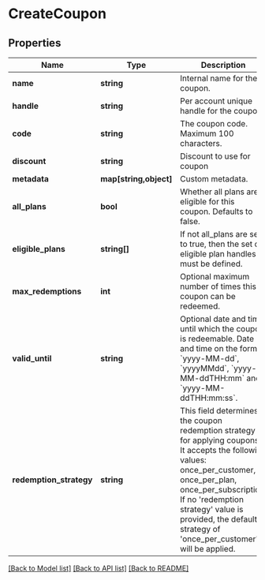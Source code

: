 # CreateCoupon

## Properties
Name | Type | Description | Notes
------------ | ------------- | ------------- | -------------
**name** | **string** | Internal name for the coupon. | 
**handle** | **string** | Per account unique handle for the coupon | 
**code** | **string** | The coupon code. Maximum 100 characters. | 
**discount** | **string** | Discount to use for coupon | 
**metadata** | **map[string,object]** | Custom metadata. | [optional] 
**all_plans** | **bool** | Whether all plans are eligible for this coupon. Defaults to false. | [optional] 
**eligible_plans** | **string[]** | If not all_plans are set to true, then the set of eligible plan handles must be defined. | [optional] 
**max_redemptions** | **int** | Optional maximum number of times this coupon can be redeemed. | [optional] 
**valid_until** | **string** | Optional date and time until which the coupon is redeemable. Date and time on the form &#x60;yyyy-MM-dd&#x60;, &#x60;yyyyMMdd&#x60;, &#x60;yyyy-MM-ddTHH:mm&#x60; and &#x60;yyyy-MM-ddTHH:mm:ss&#x60;. | [optional] 
**redemption_strategy** | **string** | This field determines the coupon redemption strategy for applying coupons. It accepts the following values: once_per_customer, once_per_plan, once_per_subscription. If no &#x27;redemption strategy&#x27; value is provided, the default strategy of &#x27;once_per_customer&#x27; will be applied. | [optional] 

[[Back to Model list]](../../README.md#documentation-for-models) [[Back to API list]](../../README.md#documentation-for-api-endpoints) [[Back to README]](../../README.md)

